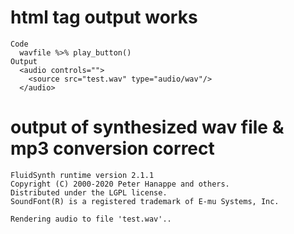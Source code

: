 # html tag output works

    Code
      wavfile %>% play_button()
    Output
      <audio controls="">
        <source src="test.wav" type="audio/wav"/>
      </audio>

# output of synthesized wav file & mp3 conversion correct

    FluidSynth runtime version 2.1.1
    Copyright (C) 2000-2020 Peter Hanappe and others.
    Distributed under the LGPL license.
    SoundFont(R) is a registered trademark of E-mu Systems, Inc.
    
    Rendering audio to file 'test.wav'..

